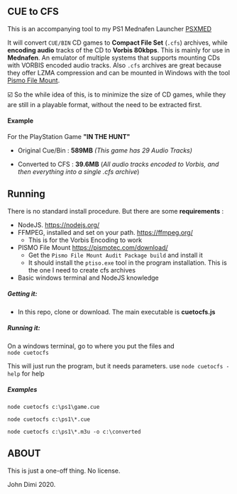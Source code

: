 ## CUE to CFS

This is an accompanying tool to my PS1 Mednafen Launcher [PSXMED](https://github.com/johndimi/psxmed) 

It will convert `CUE/BIN` CD games to **Compact File Set** (`.cfs`) archives, while **encoding audio** tracks of the CD to **Vorbis 80kbps**. This is mainly for use in **Mednafen**. An emulator of multiple systems that supports mounting CDs with VORBIS encoded audio tracks. Also `.cfs` archives are great because they offer LZMA compression and can be mounted in Windows with the tool [Pismo File Mount](https://pismotec.com/download/).

:ballot_box_with_check: So the while idea of this, is to minimize the size of CD games, while they are still in a playable format, without the need to be extracted first.

#### Example

For the PlayStation Game **"IN THE HUNT"**

- Original Cue/Bin : **589MB** *(This game has 29 Audio Tracks)*

- Converted to CFS : **39.6MB** (*All audio tracks encoded to Vorbis, and then everything into a single .cfs archive*)

  

## Running

There is no standard install procedure. But there are some **requirements** :

- NodeJS. https://nodejs.org/
- FFMPEG, installed and set on your path. https://ffmpeg.org/ 
  - This is for the Vorbis Encoding to work
- PISMO File Mount https://pismotec.com/download/
  - Get the `Pismo File Mount Audit Package build` and install it
  - It should install the `ptiso.exe`  tool in the program installation. This is the one I need to create cfs archives
- Basic windows terminal and NodeJS knowledge

##### Getting it:

- In this repo, clone or download. The main executable is **cuetocfs.js** 

##### Running it:

On a windows terminal, go to where you put the files and  
 `node cuetocfs`

This will just run the program, but it needs parameters. use `node cuetocfs -help` for help

##### Examples

`node cuetocfs c:\ps1\game.cue`

`node cuetocfs c:\ps1\*.cue`

`node cuetocfs c:\ps1\*.m3u -o c:\converted`

## ABOUT

This is just a one-off thing. No license.

John Dimi 2020.
